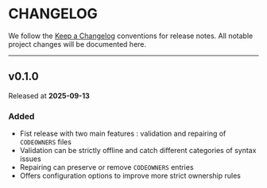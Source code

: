 # CHANGELOG

We follow the [Keep a Changelog](https://keepachangelog.com)
conventions for release notes. All notable project changes will be documented here.

---

## v0.1.0

Released at **2025-09-13**

### Added

- Fist release with two main features : validation and repairing of `CODEOWNERS` files
- Validation can be strictly offline and catch different categories of syntax issues
- Repairing can preserve or remove `CODEOWNERS` entries
- Offers configuration options to improve more strict ownership rules
